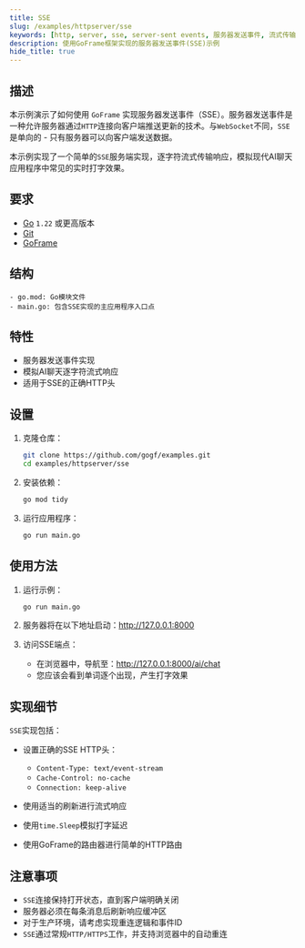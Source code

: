 ```yaml
---
title: SSE
slug: /examples/httpserver/sse
keywords: [http, server, sse, server-sent events, 服务器发送事件, 流式传输, goframe]
description: 使用GoFrame框架实现的服务器发送事件(SSE)示例
hide_title: true
---
```


## 描述

本示例演示了如何使用 `GoFrame` 实现服务器发送事件（SSE）。服务器发送事件是一种允许服务器通过`HTTP`连接向客户端推送更新的技术。与`WebSocket`不同，`SSE`是单向的 - 只有服务器可以向客户端发送数据。

本示例实现了一个简单的`SSE`服务端实现，逐字符流式传输响应，模拟现代AI聊天应用程序中常见的实时打字效果。

## 要求

- [Go](https://golang.org/dl/) `1.22` 或更高版本
- [Git](https://git-scm.com/downloads)
- [GoFrame](https://goframe.org)

## 结构

```text
- go.mod: Go模块文件
- main.go: 包含SSE实现的主应用程序入口点
```

## 特性

- 服务器发送事件实现
- 模拟AI聊天逐字符流式响应
- 适用于SSE的正确HTTP头

## 设置

1. 克隆仓库：
    ```bash
    git clone https://github.com/gogf/examples.git
    cd examples/httpserver/sse
    ```

2. 安装依赖：
    ```bash
    go mod tidy
    ```

3. 运行应用程序：
    ```bash
    go run main.go
    ```

## 使用方法

1. 运行示例：
   ```bash
   go run main.go
   ```

2. 服务器将在以下地址启动：http://127.0.0.1:8000

3. 访问SSE端点：
   - 在浏览器中，导航至：http://127.0.0.1:8000/ai/chat
   - 您应该会看到单词逐个出现，产生打字效果

## 实现细节

`SSE`实现包括：

- 设置正确的SSE HTTP头：
  - `Content-Type: text/event-stream`
  - `Cache-Control: no-cache`
  - `Connection: keep-alive`

- 使用适当的刷新进行流式响应
- 使用`time.Sleep`模拟打字延迟
- 使用GoFrame的路由器进行简单的HTTP路由

## 注意事项

- `SSE`连接保持打开状态，直到客户端明确关闭
- 服务器必须在每条消息后刷新响应缓冲区
- 对于生产环境，请考虑实现重连逻辑和事件ID
- `SSE`通过常规`HTTP/HTTPS`工作，并支持浏览器中的自动重连

